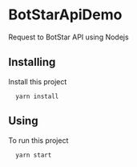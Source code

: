 # BotStarApiDemo
Request to BotStar API using Nodejs

## Installing
Install this project
```
  yarn install
```

## Using
To run this project
```
  yarn start
```
